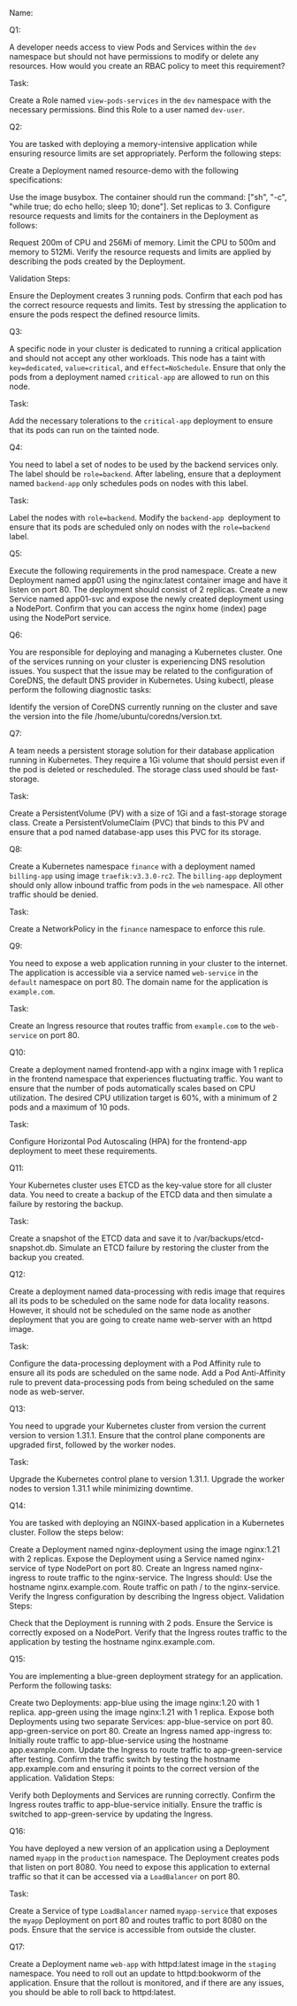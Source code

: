 Name:

Q1:

A developer needs access to view Pods and Services within the `dev` namespace but should not have permissions to modify or delete any resources. How would you create an RBAC policy to meet this requirement?

Task:

Create a Role named `view-pods-services` in the `dev` namespace with the necessary permissions.
Bind this Role to a user named `dev-user`.


Q2:

You are tasked with deploying a memory-intensive application while ensuring resource limits are set appropriately. Perform the following steps:

Create a Deployment named resource-demo with the following specifications:

Use the image busybox.
The container should run the command: ["sh", "-c", "while true; do echo hello; sleep 10; done"].
Set replicas to 3.
Configure resource requests and limits for the containers in the Deployment as follows:

Request 200m of CPU and 256Mi of memory.
Limit the CPU to 500m and memory to 512Mi.
Verify the resource requests and limits are applied by describing the pods created by the Deployment.

Validation Steps:

Ensure the Deployment creates 3 running pods.
Confirm that each pod has the correct resource requests and limits.
Test by stressing the application to ensure the pods respect the defined resource limits.


Q3:

A specific node in your cluster is dedicated to running a critical application and should not accept any other workloads. This node has a taint with `key=dedicated`, `value=critical`, and e`ffect=NoSchedule`. Ensure that only the pods from a deployment named `critical-app` are allowed to run on this node.

Task:

Add the necessary tolerations to the `critical-app` deployment to ensure that its pods can run on the tainted node.


Q4:

You need to label a set of nodes to be used by the backend services only. The label should be `role=backend`. After labeling, ensure that a deployment named `backend-app` only schedules pods on nodes with this label.

Task:

Label the nodes with `role=backend`.
Modify the `backend-app `deployment to ensure that its pods are scheduled only on nodes with the `role=backend` label.


Q5:

Execute the following requirements in the prod namespace. Create a new Deployment named app01 using the nginx:latest container image and have it listen on port 80. The deployment should consist of 2 replicas. Create a new Service named app01-svc and expose the newly created deployment using a NodePort. Confirm that you can access the nginx home (index) page using the NodePort service.



Q6:

You are responsible for deploying and managing a Kubernetes cluster. One of the services running on your cluster is experiencing DNS resolution issues. You suspect that the issue may be related to the configuration of CoreDNS, the default DNS provider in Kubernetes. Using kubectl, please perform the following diagnostic tasks:

Identify the version of CoreDNS currently running on the cluster and save the version into the file /home/ubuntu/coredns/version.txt. 


Q7:

A team needs a persistent storage solution for their database application running in Kubernetes. They require a 1Gi volume that should persist even if the pod is deleted or rescheduled. The storage class used should be fast-storage.

Task:

Create a PersistentVolume (PV) with a size of 1Gi and a fast-storage storage class.
Create a PersistentVolumeClaim (PVC) that binds to this PV and ensure that a pod named database-app uses this PVC for its storage.


Q8:

Create a Kubernetes namespace `finance` with a deployment named `billing-app` using image `traefik:v3.3.0-rc2`. The `billing-app` deployment should only allow inbound traffic from pods in the `web` namespace. All other traffic should be denied.

Task:

Create a NetworkPolicy in the `finance` namespace to enforce this rule.


Q9:

You need to expose a web application running in your cluster to the internet. The application is accessible via a service named `web-service` in the `default` namespace on port 80. The domain name for the application is `example.com`.

Task:

Create an Ingress resource that routes traffic from `example.com` to the `web-service` on port 80.



Q10:

Create a deployment named frontend-app with a nginx image with 1 replica in the frontend namespace that experiences fluctuating traffic. You want to ensure that the number of pods automatically scales based on CPU utilization. The desired CPU utilization target is 60%, with a minimum of 2 pods and a maximum of 10 pods.

Task:

Configure Horizontal Pod Autoscaling (HPA) for the frontend-app deployment to meet these requirements.


Q11:

Your Kubernetes cluster uses ETCD as the key-value store for all cluster data. You need to create a backup of the ETCD data and then simulate a failure by restoring the backup.

Task:

Create a snapshot of the ETCD data and save it to /var/backups/etcd-snapshot.db.
Simulate an ETCD failure by restoring the cluster from the backup you created.


Q12:

Create a deployment named data-processing with redis image that requires all its pods to be scheduled on the same node for data locality reasons. However, it should not be scheduled on the same node as another deployment that you are going to create name web-server with an httpd image.

Task:

Configure the data-processing deployment with a Pod Affinity rule to ensure all its pods are scheduled on the same node.
Add a Pod Anti-Affinity rule to prevent data-processing pods from being scheduled on the same node as web-server.


Q13:

You need to upgrade your Kubernetes cluster from version the current version to version 1.31.1. Ensure that the control plane components are upgraded first, followed by the worker nodes.

Task:

Upgrade the Kubernetes control plane to version 1.31.1.
Upgrade the worker nodes to version 1.31.1 while minimizing downtime.

Q14:

You are tasked with deploying an NGINX-based application in a Kubernetes cluster. Follow the steps below:

Create a Deployment named nginx-deployment using the image nginx:1.21 with 2 replicas.
Expose the Deployment using a Service named nginx-service of type NodePort on port 80.
Create an Ingress named nginx-ingress to route traffic to the nginx-service. The Ingress should:
Use the hostname nginx.example.com.
Route traffic on path / to the nginx-service.
Verify the Ingress configuration by describing the Ingress object.
Validation Steps:

Check that the Deployment is running with 2 pods.
Ensure the Service is correctly exposed on a NodePort.
Verify that the Ingress routes traffic to the application by testing the hostname nginx.example.com.


Q15:

You are implementing a blue-green deployment strategy for an application. Perform the following tasks:

Create two Deployments:
app-blue using the image nginx:1.20 with 1 replica.
app-green using the image nginx:1.21 with 1 replica.
Expose both Deployments using two separate Services:
app-blue-service on port 80.
app-green-service on port 80.
Create an Ingress named app-ingress to:
Initially route traffic to app-blue-service using the hostname app.example.com.
Update the Ingress to route traffic to app-green-service after testing.
Confirm the traffic switch by testing the hostname app.example.com and ensuring it points to the correct version of the application.
Validation Steps:

Verify both Deployments and Services are running correctly.
Confirm the Ingress routes traffic to app-blue-service initially.
Ensure the traffic is switched to app-green-service by updating the Ingress.



Q16:

You have deployed a new version of an application using a Deployment named `myapp` in the `production` namespace. The Deployment creates pods that listen on port 8080. You need to expose this application to external traffic so that it can be accessed via a `LoadBalancer` on port 80.

Task:

Create a Service of type `LoadBalancer` named `myapp-service` that exposes the `myapp` Deployment on port 80 and routes traffic to port 8080 on the pods.
Ensure that the service is accessible from outside the cluster.


Q17:

Create a Deployment name `web-app` with httpd:latest image in the `staging` namespace. You need to roll out an update to httpd:bookworm of the application. Ensure that the rollout is monitored, and if there are any issues, you should be able to roll back to httpd:latest.





